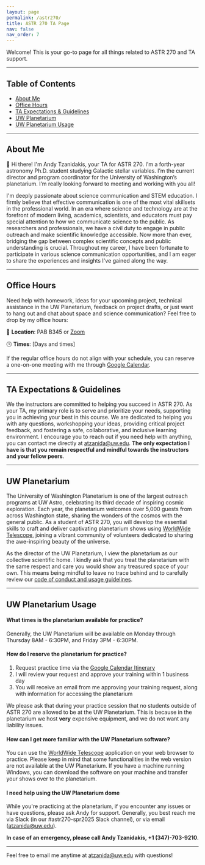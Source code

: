 ```yaml
---
layout: page
permalink: /astr270/
title: ASTR 270 TA Page
nav: false
nav_order: 7
---
```


Welcome! This is your go-to page for all things related to ASTR 270 and TA support.

---

## Table of Contents

- [About Me](#about-me)
- [Office Hours](#office-hours)
- [TA Expectations & Guidelines](#ta-expectations--guidelines)
- [UW Planetarium](#uw-planetarium)
- [UW Planetarium Usage](#uw-planetarium-usage)

---

## About Me

👋 Hi there! I'm Andy Tzanidakis, your TA for ASTR 270. I'm a forth-year astronomy Ph.D. student studying Galactic stellar variables. I’m the current director and program coordinator for the University of Washington’s planetarium. I’m really looking forward to meeting and working with you all!

I'm deeply passionate about science communication and STEM education. I firmly believe that effective communication is one of the most vital skillsets in the professional world. In an era where science and technology are at the forefront of modern living, academics, scientists, and educators must pay special attention to how we communicate science to the public. As researchers and professionals, we have a civil duty to engage in public outreach and make scientific knowledge accessible. Now more than ever, bridging the gap between complex scientific concepts and public understanding is crucial. Throughout my career, I have been fortunate to participate in various science communication opportunities, and I am eager to share the experiences and insights I've gained along the way.

---

## Office Hours

Need help with homework, ideas for your upcoming project, technical assistance in the UW Planetarium, feedback on project drafts, or just want to hang out and chat about space and science communication? Feel free to drop by my office hours:


📍 **Location**: PAB B345 or [Zoom](https://washington.zoom.us/my/astroandy)

🕒 **Times**: [Days and times]  

If the regular office hours do not align with your schedule, you can reserve a one-on-one meeting with me through [Google Calendar](https://calendar.app.google/H1nL8h3P5EfxWny58).

---

## TA Expectations & Guidelines

We the instructors are committed to helping you succeed in ASTR 270. As your TA, my primary role is to serve and prioritize your needs, supporting you in achieving your best in this course. We are dedicated to helping you with any questions, workshopping your ideas, providing critical project feedback, and fostering a safe, collaborative, and inclusive learning environment. I encourage you to reach out if you need help with anything, you can contact me directly at atzanida@uw.edu. __The only expectation I have is that you remain respectful and mindful towards the instructors and your fellow peers__.

---

## UW Planetarium

The University of Washington Planetarium is one of the largest outreach programs at UW Astro, celebrating its third decade of inspiring cosmic exploration. Each year, the planetarium welcomes over 5,000 guests from across Washington state, sharing the wonders of the cosmos with the general public. As a student of ASTR 270, you will develop the essential skills to craft and deliver captivating planetarium shows using [WorldWide Telescope](http://worldwidetelescope.org/webclient/), joining a vibrant community of volunteers dedicated to sharing the awe-inspiring beauty of the universe.

As the director of the UW Planetarium, I view the planetarium as our collective scientific home. I kindly ask that you treat the planetarium with the same respect and care you would show any treasured space of your own. This means being mindful to leave no trace behind and to carefully review our [code of conduct and usage guidelines](https://uw-planetarium.notion.site/Planetarium-Guidelines-ASTR-270-aad2c498b1a44ec8a9c48ffc85db6fca?pvs=4).


---

## UW Planetarium Usage


#### What times is the planetarium available for practice?
Generally, the UW Planetarium will be available on Monday through Thursday 8AM - 6:30PM, and Friday 3PM - 6:30PM.

#### How do I reserve the planetarium for practice?
1. Request practice time via the [Google Calendar Itinerary](https://calendar.app.google/FsCL2sYeRvUSnLTn7)
2. I will review your request and approve your training within 1 business day
3. You will receive an email from me approving your training request, along with information for accessing the planetarium

We please ask that during your practice session that no students outside of ASTR 270 are allowed to be at the UW Planetarium. This is because in the planetarium we host __very__ expensive equipment, and we do not want any liability issues.

#### How can I get more familiar with the UW Planetarium software?
You can use the [WorldWide Telescope](http://worldwidetelescope.org/webclient/) application on your web browser to practice. Please keep in mind that some functionalities in the web version are not available at the UW Planetarium. If you have a machine running Windows, you can download the software on your machine and transfer your shows over to the planetarium. 


#### I need help using the UW Planetarium dome
While you're practicing at the planetarium, if you encounter any issues or have questions, please ask Andy for support. 
Generally, you best reach me via Slack (in our #astr270-spr2025 Slack channel), or via email (atzanida@uw.edu).

__In case of an emergency, please call Andy Tzanidakis, +1 (347)-703-9210__.

---

Feel free to email me anytime at [atzanida@uw.edu](mailto:atzanida@uw.edu) with questions!
